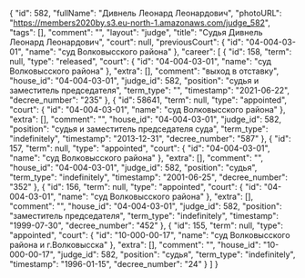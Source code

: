 {
    "id": 582,
    "fullName": "Дивнель Леонард Леонардович",
    "photoURL": "https://members2020by.s3.eu-north-1.amazonaws.com/judge_582",
    "tags": [],
    "comment": "",
    "layout": "judge",
    "title": "Судья Дивнель Леонард Леонардович",
    "court": null,
    "previousCourt": {
        "id": "04-004-03-01",
        "name": "суд Волковысского района"
    },
    "career": [
        {
            "id": 158,
            "term": null,
            "type": "released",
            "court": {
                "id": "04-004-03-01",
                "name": "суд Волковысского района"
            },
            "extra": [],
            "comment": "выход в отставку",
            "house_id": "04-004-03-01",
            "judge_id": 582,
            "position": "судья и заместитель председателя",
            "term_type": "",
            "timestamp": "2021-06-22",
            "decree_number": "235"
        },
        {
            "id": 58641,
            "term": null,
            "type": "appointed",
            "court": {
                "id": "04-004-03-01",
                "name": "суд Волковысского района"
            },
            "extra": [],
            "comment": "",
            "house_id": "04-004-03-01",
            "judge_id": 582,
            "position": "судья и заместитель председателя суда",
            "term_type": "indefinitely",
            "timestamp": "2013-12-31",
            "decree_number": "587"
        },
        {
            "id": 157,
            "term": null,
            "type": "appointed",
            "court": {
                "id": "04-004-03-01",
                "name": "суд Волковысского района"
            },
            "extra": [],
            "comment": "",
            "house_id": "04-004-03-01",
            "judge_id": 582,
            "position": "судья",
            "term_type": "indefinitely",
            "timestamp": "2001-06-25",
            "decree_number": "352"
        },
        {
            "id": 156,
            "term": null,
            "type": "appointed",
            "court": {
                "id": "04-004-03-01",
                "name": "суд Волковысского района"
            },
            "extra": [],
            "comment": "",
            "house_id": "04-004-03-01",
            "judge_id": 582,
            "position": "заместитель председателя",
            "term_type": "indefinitely",
            "timestamp": "1999-07-30",
            "decree_number": "452"
        },
        {
            "id": 155,
            "term": null,
            "type": "appointed",
            "court": {
                "id": "10-000-00-17",
                "name": "суд Волковысского района и г.Волковысска"
            },
            "extra": [],
            "comment": "",
            "house_id": "10-000-00-17",
            "judge_id": 582,
            "position": "судья",
            "term_type": "indefinitely",
            "timestamp": "1996-01-15",
            "decree_number": "24"
        }
    ]
}